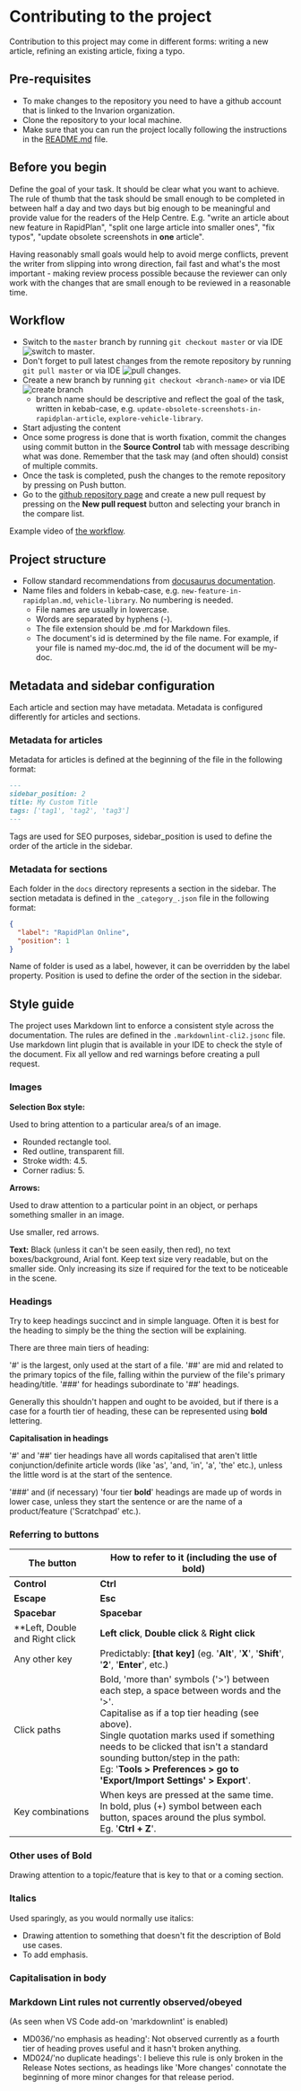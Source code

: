 # Contributing to the project

Contribution to this project may come in different forms: writing a new article, refining an existing article, fixing a typo.

## Pre-requisites

- To make changes to the repository you need to have a github account that is linked to the Invarion organization.
- Clone the repository to your local machine.
- Make sure that you can run the project locally following the instructions in the [README.md](https://github.com/Invarion/invarion-docs/blob/master/README.md) file.

## Before you begin

Define the goal of your task. It should be clear what you want to achieve. The rule of thumb that the task should be small enough to be completed in between half a day and two days but big enough to be meaningful and provide value for the readers of the Help Centre. E.g. "write an article about new feature in RapidPlan", "split one large article into smaller ones", "fix typos", "update obsolete screenshots in **one** article".

Having reasonably small goals would help to avoid merge conflicts, prevent the writer from slipping into wrong direction, fail fast and what's the most important - making review process possible because the reviewer can only work with the changes that are small enough to be reviewed in a reasonable time.

## Workflow

- Switch to the `master` branch by running `git checkout master` or via IDE ![switch to master](./contributing-assets/switch-to-master.gif).
- Don't forget to pull latest changes from the remote repository by running `git pull master` or via IDE ![pull changes](./contributing-assets/pull.gif).
- Create a new branch by running `git checkout <branch-name>` or via IDE ![create branch](./contributing-assets/branching.gif)
  - branch name should be descriptive and reflect the goal of the task, written in kebab-case, e.g. `update-obsolete-screenshots-in-rapidplan-article`, `explore-vehicle-library`.
- Start adjusting the content
- Once some progress is done that is worth fixation, commit the changes using commit button in the **Source Control** tab with message describing what was done. Remember that the task may (and often should) consist of multiple commits.
- Once the task is completed, push the changes to the remote repository by pressing on Push button.
- Go to the [github repository page](https://github.com/Invarion/invarion-docs/pulls) and create a new pull request by pressing on the **New pull request** button and selecting your branch in the compare list.

Example video of [the workflow](https://drive.google.com/file/d/1ecj_jVhb0tjvQ6zyMr5YCVN6Zrvwrtjw/view?usp=drive_link).

## Project structure

- Follow standard recommendations from [docusaurus documentation](https://docusaurus.io/docs/next/create-doc).
- Name files and folders in kebab-case, e.g. `new-feature-in-rapidplan.md`, `vehicle-library`. No numbering is needed.
  - File names are usually in lowercase.
  - Words are separated by hyphens (-).
  - The file extension should be .md for Markdown files.
  - The document's id is determined by the file name. For example, if your file is named my-doc.md, the id of the document will be my-doc.

## Metadata and sidebar configuration

Each article and section may have metadata. Metadata is configured differently for articles and sections.

### Metadata for articles

Metadata for articles is defined at the beginning of the file in the following format:

```markdown
---
sidebar_position: 2
title: My Custom Title
tags: ['tag1', 'tag2', 'tag3']
---
```

Tags are used for SEO purposes, sidebar_position is used to define the order of the article in the sidebar.

### Metadata for sections

Each folder in the `docs` directory represents a section in the sidebar. The section metadata is defined in the `_category_.json` file in the following format:

```json
{
  "label": "RapidPlan Online",
  "position": 1
}
```

Name of folder is used as a label, however, it can be overridden by the label property. Position is used to define the order of the section in the sidebar.

## Style guide

The project uses Markdown lint to enforce a consistent style across the documentation. The rules are defined in the `.markdownlint-cli2.jsonc` file.
Use markdown lint plugin that is available in your IDE to check the style of the document. Fix all yellow and red warnings before creating a pull request.

### Images

**Selection Box style:**

Used to bring attention to a particular area/s of an image.

- Rounded rectangle tool.
- Red outline, transparent fill.
- Stroke width: 4.5.
- Corner radius: 5.

**Arrows:**

Used to draw attention to a particular point in an object, or perhaps something smaller in an image.

Use smaller, red arrows.

**Text:** Black (unless it can't be seen easily, then red), no text boxes/background, Arial font.
Keep text size very readable, but on the smaller side. Only increasing its size if required for the text to be noticeable in the scene.

### Headings

Try to keep headings succinct and in simple language. Often it is best for the heading to simply be the thing the section will be explaining.

There are three main tiers of heading:

'#' is the largest, only used at the start of a file.
'##' are mid and related to the primary topics of the file, falling within the purview of the file's primary heading/title.
'###' for headings subordinate to '##' headings.

Generally this shouldn't happen and ought to be avoided, but if there is a case for a fourth tier of heading, these can be represented using **bold** lettering.

**Capitalisation in headings**

'#' and '##' tier headings have all words capitalised that aren't little conjunction/definite article words (like 'as', 'and, 'in', 'a', 'the' etc.), unless the little word is at the start of the sentence.

'###' and (if necessary) 'four tier **bold**' headings are made up of words in lower case, unless they start the sentence or are the name of a product/feature ('Scratchpad' etc.).

### Referring to buttons

|The button         |                                                                 How to refer to it (including the use of bold)    |
|----------------|----------------------------------------------------------------------|
|**Control**| **Ctrl** |
|**Escape**|**Esc**|
|**Spacebar**| **Spacebar**|
|**Left, Double and Right click|**Left click**, **Double click** & **Right click**|
|Any other key | Predictably: **[that key]** (eg. '**Alt**', '**X**', '**Shift**', '**2**', '**Enter**', etc.)|
|Click paths | Bold, 'more than' symbols ('>') between each step, a space between words and the '>'.<br /> Capitalise as if a top tier heading (see above).<br />Single quotation marks used if something needs to be clicked that isn't a standard sounding button/step in the path: <br />Eg: '**Tools > Preferences > go to 'Export/Import Settings' > Export**'.|
|Key combinations| When keys are pressed at the same time.<br />In bold, plus (+) symbol between each button, spaces around the plus symbol.<br />Eg. '**Ctrl + Z**'.|

### Other uses of Bold

Drawing attention to a topic/feature that is key to that or a coming section.

### Italics

Used sparingly, as you would normally use italics:

- Drawing attention to something that doesn't fit the description of Bold use cases.
- To add emphasis.

### Capitalisation in body

### Markdown Lint rules not currently observed/obeyed

(As seen when VS Code add-on 'markdownlint' is enabled)

- MD036/'no emphasis as heading': Not observed currently as a fourth tier of heading proves useful and it hasn't broken anything.
- MD024/'no duplicate headings': I believe this rule is only broken in the Release Notes sections, as headings like 'More changes' connotate the beginning of more minor changes for that release period.
